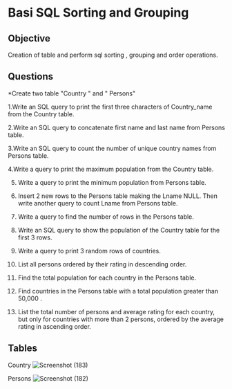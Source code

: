 # Basi SQL Sorting and Grouping 
## Objective 
Creation of table and perform sql sorting , grouping and order operations.
## Questions
*Create two table "Country " and " Persons" 

1.Write an SQL query to print the first three characters of Country_name from the Country table.

2.Write an SQL query to concatenate first name and last name from Persons table.

3.Write an SQL query to count the number of unique country names from Persons table.

4.Write a query to print the maximum population from the Country table.

5. Write a query to print the minimum population from Persons table.

6. Insert 2 new rows to the Persons table making the Lname NULL. Then write another query to count Lname from Persons table.

7. Write a query to find the number of rows in the Persons table.

8. Write an SQL query to show the population of the Country table for the first 3 rows.

9. Write a query to print 3 random rows of countries.

10. List all persons ordered by their rating in descending order.

11. Find the total population for each country in the Persons table.

12.  Find countries in the Persons table with a total population greater than 50,000 .

13. List the total number of persons and average rating for each country, but only for countries with more than 2 persons, ordered by the average rating in ascending order.

## Tables

Country
![Screenshot (183)](https://github.com/user-attachments/assets/26128b19-8bc4-4156-8bcb-089c0e169caa)

Persons
![Screenshot (182)](https://github.com/user-attachments/assets/95264d1d-2a43-48ee-b6b5-e8c44f80d7c1)







